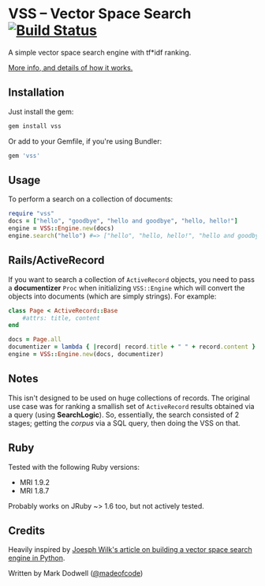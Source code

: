 # VSS – Vector Space Search  &nbsp;[![Build Status](http://travis-ci.org/mkdynamic/vss.png?branch=master)](http://travis-ci.org/mkdynamic/vss)

A simple vector space search engine with tf*idf ranking. 

[More info, and details of how it works.](http://madeofcode.com/posts/69-vss-a-vector-space-search-engine-in-ruby)

## Installation

Just install the gem:

```bash
gem install vss
```

Or add to your Gemfile, if you're using Bundler:

```ruby
gem 'vss'
```

## Usage

To perform a search on a collection of documents:

```ruby
require "vss"
docs = ["hello", "goodbye", "hello and goodbye", "hello, hello!"]
engine = VSS::Engine.new(docs)
engine.search("hello") #=> ["hello", "hello, hello!", "hello and goodbye"]
```
    
## Rails/ActiveRecord

If you want to search a collection of `ActiveRecord` objects, you need to pass a **documentizer** `Proc` when initializing `VSS::Engine` which will convert the objects into documents (which are simply strings). For example:

```ruby
class Page < ActiveRecord::Base
    #attrs: title, content
end

docs = Page.all
documentizer = lambda { |record| record.title + " " + record.content }
engine = VSS::Engine.new(docs, documentizer)
```

## Notes

This isn't designed to be used on huge collections of records. The original use case was for ranking a smallish set of `ActiveRecord` results obtained via a query (using **SearchLogic**). So, essentially, the search consisted of 2 stages; getting the *corpus* via a SQL query, then doing the VSS on that.

## Ruby

Tested with the following Ruby versions:

- MRI 1.9.2
- MRI 1.8.7

Probably works on JRuby ~> 1.6 too, but not actively tested.

## Credits

Heavily inspired by [Joesph Wilk's article on building a vector space search engine in Python](http://blog.josephwilk.net/projects/building-a-vector-space-search-engine-in-python.html).

Written by Mark Dodwell ([@madeofcode](http://twitter.com/madeofcode))
